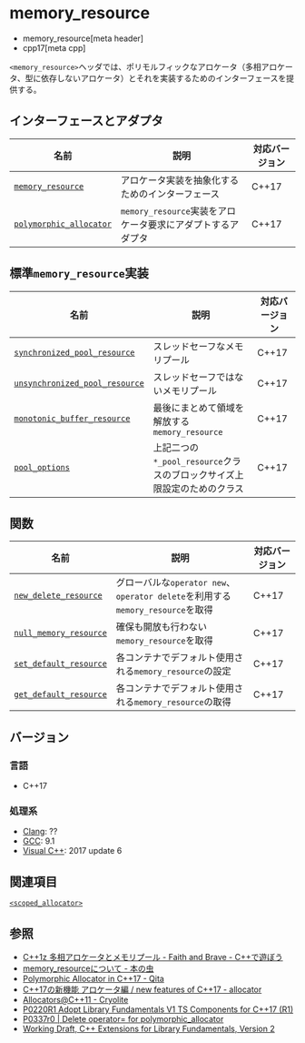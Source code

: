 # memory_resource
* memory_resource[meta header]
* cpp17[meta cpp]

`<memory_resource>`ヘッダでは、ポリモルフィックなアロケータ（多相アロケータ、型に依存しないアロケータ）とそれを実装するためのインターフェースを提供する。

## インターフェースとアダプタ

| 名前            | 説明           | 対応バージョン |
|-----------------|----------------|----------------|
|[`memory_resource`](memory_resource/memory_resource.md) | アロケータ実装を抽象化するためのインターフェース | C++17 |
|[`polymorphic_allocator`](memory_resource/polymorphic_allocator.md) | `memory_resource`実装をアロケータ要求にアダプトするアダプタ | C++17 |

## 標準`memory_resource`実装

| 名前            | 説明           | 対応バージョン |
|-----------------|----------------|----------------|
|[`synchronized_pool_resource`](memory_resource/pool_resource.md) | スレッドセーフなメモリプール | C++17 |
|[`unsynchronized_pool_resource`](memory_resource/pool_resource.md) | スレッドセーフではないメモリプール | C++17 |
|[`monotonic_buffer_resource`](memory_resource/monotonic_buffer_resource.md) | 最後にまとめて領域を解放する`memory_resource` | C++17 |
|[`pool_options`](memory_resource/pool_options.md) | 上記二つの`*_pool_resource`クラスのブロックサイズ上限設定のためのクラス | C++17 |

## 関数

| 名前            | 説明           | 対応バージョン |
|-----------------|----------------|----------------|
|[`new_delete_resource`](memory_resource/new_delete_resource.md) | グローバルな`operator new`、`operator delete`を利用する`memory_resource`を取得 | C++17 |
|[`null_memory_resource`](memory_resource/null_memory_resource.md) | 確保も開放も行わない`memory_resource`を取得 | C++17 |
|[`set_default_resource`](memory_resource/set_default_resource.md) | 各コンテナでデフォルト使用される`memory_resource`の設定 | C++17 |
|[`get_default_resource`](memory_resource/get_default_resource.md) | 各コンテナでデフォルト使用される`memory_resource`の取得 | C++17 |

## バージョン
### 言語
- C++17

### 処理系
- [Clang](/implementation.md#clang): ??
- [GCC](/implementation.md#gcc): 9.1
- [Visual C++](/implementation.md#visual_cpp): 2017 update 6

## 関連項目
[`<scoped_allocator>`](scoped_allocator.md)

## 参照
- [C++1z 多相アロケータとメモリプール - Faith and Brave - C++で遊ぼう ](https://faithandbrave.hateblo.jp/entry/2016/08/08/170454)
- [memory_resourceについて - 本の虫](https://cpplover.blogspot.com/2015/09/memoryresource.html)
- [Polymorphic Allocator in C++17 - Qita](https://qiita.com/MitsutakaTakeda/items/48980faa9498c46b15b2)
- [C++17の新機能 アロケータ編 / new features of C++17 - allocator](https://speakerdeck.com/kariyamitsuru/new-features-of-c-plus-plus-17-allocator)
- [Allocators@C++11 - Cryolite](http://www.slideshare.net/Cryolite/allocator11final)
- [P0220R1 Adopt Library Fundamentals V1 TS Components for C++17 (R1)](http://www.open-std.org/jtc1/sc22/wg21/docs/papers/2016/p0220r1.html)
- [P0337r0 | Delete operator= for polymorphic_allocator](http://www.open-std.org/jtc1/sc22/wg21/docs/papers/2016/p0337r0.html)
- [Working Draft, C++ Extensions for Library Fundamentals, Version 2](http://www.open-std.org/jtc1/sc22/wg21/docs/papers/2015/n4562.html#memory.resource.synop)